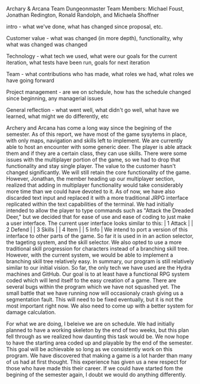 Archary & Arcana
Team Dungeonmaster
Team Members: Michael Foust, Jonathan Redington, Ronald Randolph, and Michaela Shoffner

intro - what we've done, what has changed since proposal, etc.

Customer value - what was changed (in more depth), functionality, why what was changed was changed

Technology - what tech we used, what were our goals for the current iteration, what tests have been run, goals for next iteration

Team - what contributions who has made, what roles we had, what roles we have going forward

Project management - are we on schedule, how has the schedule changed since beginning, any managerial issues

General reflection - what went well, what didn't go well, what have we learned, what might we do differently, etc

  Archery and Arcana has come a long way since the begining  of the semester. As of this report, we have most of the game sysytems in place, with only maps, navigation and skills left to implement. We are currently able to host an encounter with some generic deer. The player is able attack them and if they are a certain class, they can use skills. There were some issues with the multiplayer portion of the game, so we had to drop that functionality and stay single player.
  The value to the customer hasn't changed significantly. We will still retain the core functionality of the game. However, Jonathan, the member heading up our multiplayer section, realized that adding in multiplayer functionality would take considerably more time than we could have devoted to it. As of now, we have also discarded text input and replaced it with a more traditional JRPG interface replicated within the text capabilities of the terminal. We had initially intended to allow the player to type commands such as "Attack the Dreaded Deer," but we decided that for ease of use and ease of coding to just make a user interface. The current user interface looks similar to this: 
|  1 Attack                       |
|  2 Defend                       |
|  3 Skills                       |
|  4 Item                         |
|  5 Info                         |
We intend to port a version of this interface to other parts of the game. So far it is used in in an action selector, the tageting system, and the skill selector. We also opted to use a more traditional skill progression for characters instead of a branching skill tree. However, with the current system, we would be able to implement a branching skill tree relatively easy. In summary, our program is still relatively similar to our initial vision.
  So far, the only tech we have used are the Hydra machines and GitHub. Our goal is to at least have a functional RPG system coded which will lend itself to the easy creation of a game. There are several bugs within the program which we have not squashed yet. The small battle that we have running now will occasionaly crash giving us a segmentation fault. This will need to be fixed eventually, but it is not the most important right now. We also need to come up with a better system for damage calculation.
  
  For what we are doing, I beleive we are on schedule. We had initially planned to have a working skeleton by the end of two weeks, but this plan fell through as we realized how daunting this task would be. We now hope to have the starting area coded up and playable by the end of the semester. This goal will be achievable so long as we consistently work on this program. 
  We have discovered that making a game is a lot harder than many of us had at first thought. This experience has given us a new respect for those who have made this their career. If we could have started fom the begining of the semester again, I doubt we would do anything differently.
